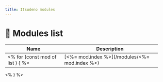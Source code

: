 ```yaml
---
title: Itsudeno modules
---
```


# 🥡 Modules list

| Name | Description |
| ---- | ----------- |
<% for (const mod of list ) { %>| [<%= mod.index %>](/modules/<%= mod.index %>) | *<%= mod.about %>* |
<% } %>